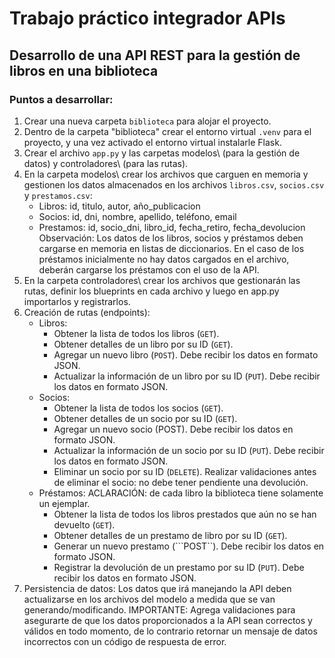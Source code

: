 # Trabajo práctico integrador APIs

## Desarrollo de una API REST para la gestión de libros en una biblioteca

### Puntos a desarrollar:

1. Crear una nueva carpeta ```biblioteca``` para alojar el proyecto.
2. Dentro de la carpeta "biblioteca" crear el entorno virtual ```.venv``` para el proyecto, y una vez activado el entorno virtual instalarle Flask.
3. Crear el archivo ```app.py``` y las carpetas modelos\ (para la gestión de datos) y controladores\ (para las rutas).
4. En la carpeta modelos\ crear los archivos que carguen en memoria y gestionen los datos almacenados en los archivos ```libros.csv```, ```socios.csv``` y ```prestamos.csv```:
    * Libros: id, titulo, autor, año_publicacion
    * Socios: id, dni, nombre, apellido, teléfono, email
    * Prestamos: id, socio_dni, libro_id, fecha_retiro, fecha_devolucion Observación: Los datos de los libros, socios y préstamos deben cargarse en memoria en listas de diccionarios. En el caso de los préstamos inicialmente no hay datos cargados en el archivo, deberán cargarse los préstamos con el uso de la API.
5. En la carpeta controladores\ crear los archivos que gestionarán las rutas, definir los blueprints en cada archivo y luego en app.py importarlos y registrarlos.
6. Creación de rutas (endpoints):
    * Libros:
        * Obtener la lista de todos los libros (```GET```).
        * Obtener detalles de un libro por su ID (```GET```).
        * Agregar un nuevo libro (```POST```). Debe recibir los datos en formato JSON.
        * Actualizar la información de un libro por su ID (```PUT```). Debe recibir los datos en formato JSON.
    * Socios:
        * Obtener la lista de todos los socios (```GET```).
        * Obtener detalles de un socio por su ID (```GET```).
        * Agregar un nuevo socio (POST). Debe recibir los datos en formato JSON.
        * Actualizar la información de un socio por su ID (```PUT```). Debe recibir los datos en formato JSON.
        * Eliminar un socio por su ID (```DELETE```). Realizar validaciones antes de eliminar el socio: no debe tener pendiente una devolución.
    * Préstamos: ACLARACIÓN: de cada libro la biblioteca tiene solamente un ejemplar.
        * Obtener la lista de todos los libros prestados que aún no se han devuelto (```GET```).
        * Obtener detalles de un prestamo de libro por su ID (```GET```).
        * Generar un nuevo prestamo (```POST``). Debe recibir los datos en formato JSON.
        * Registrar la devolución de un prestamo por su ID (```PUT```). Debe recibir los datos en formato JSON.
7. Persistencia de datos: Los datos que irá manejando la API deben actualizarse en los archivos del modelo a medida que se van generando/modificando.
IMPORTANTE: Agrega validaciones para asegurarte de que los datos proporcionados a la API sean correctos y válidos en todo momento, de lo contrario retornar un mensaje de datos incorrectos con un código de respuesta de error.
